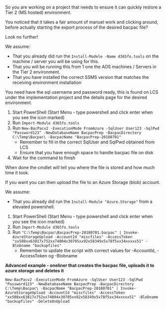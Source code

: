 So you are working on a project that needs to ensure it can quickly restore a Tier 2 (MS hosted) environment. 

You noticed that it takes a fair amount of manuel work and clicking around, before actually starting the export process of the desired bacpac file?

Look no further!

We assume:
* That you already did run the `Install-Modele -Name d365fo.tools` on the machine / server you will be using for this. 
* That you will be running this from 1 one the AOS machines / Servers in the Tier 2 environment.
* That you have installed the correct SSMS version that matches the receiving environment installation

You need have the sql username and password ready, this is found on LCS under the implementation project and the details page for the desired environment.

1. Start PowerShell (Start Menu - type powershell and click enter when you see the icon marked)
2. Run `Import-Module d365fo.tools`
3. Run `New-BacPacv2 -ExecutionMode FromAzure -SqlUser User123 -SqlPwd "Password123" -NewDatabaseName BacpacPrep -BacpacDirectory C:\Temp\Bacpac\ -BacpacName "BacpacPrep-20180701"`
   - Remember to fill in the correct SqlUser and SqlPwd obtained from LCS
   - Ensure that you have enough space to handle bacpac file on disk
4. Wait for the command to finish

When done the cmdlet will tell you where the file is stored and how much time it took.

If you want you can then upload the file to an Azure Storage (blob) account.

We assume:
* That you already did run the `Install-Module "Azure.Storage"` from a elevated powershell.

1. Start PowerShell (Start Menu - type powershell and click enter when you see the icon marked)
2. Run `Import-Module d365fo.tools`
3. Run `"C:\Temp\Bacpac\BacpacPrep-20180701.bacpac" | Invoke-AzureStorageUpload -AccountId "miscfiles" -AccessToken "xx508xx63817x752xx74004x30705xx92x58349x5x78f5xx34xxxxx51" -Blobname "backupfiles"`
   - Remember to update the script with correct values for -AccountId, -AccessToken og -Blobname

**Advanced example - oneliner that creates the bacpac file, uploads it to azure storage and deletes it**
```
New-BacPacv2 -ExecutionMode FromAzure -SqlUser User123 -SqlPwd "Password123" -NewDatabaseName BacpacPrep -BacpacDirectory C:\Temp\Bacpac\ -BacpacName "BacpacPrep-20180701" | Invoke-AzureStorageUpload -AccountId "miscfiles" -AccessToken "xx508xx63817x752xx74004x30705xx92x58349x5x78f5xx34xxxxx51" -Blobname "backupfiles" -DeleteOnUpload
```